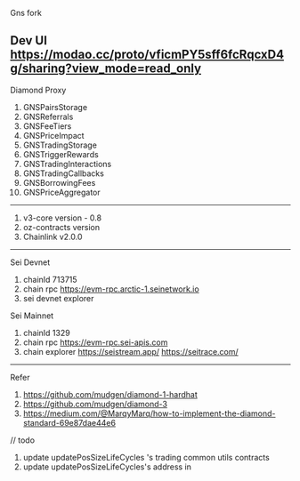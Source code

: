Gns fork

Dev UI
https://modao.cc/proto/vficmPY5sff6fcRqcxD4g/sharing?view_mode=read_only
---
Diamond Proxy

1. GNSPairsStorage
2. GNSReferrals
3. GNSFeeTiers
4. GNSPriceImpact
5. GNSTradingStorage
6. GNSTriggerRewards
7. GNSTradingInteractions
8. GNSTradingCallbacks
9. GNSBorrowingFees
10. GNSPriceAggregator

---
1. v3-core  version - 0.8
2. oz-contracts   version 
3. Chainlink  v2.0.0

---
Sei Devnet 
1. chainId     713715
2. chain rpc   https://evm-rpc.arctic-1.seinetwork.io
3. sei devnet explorer  

Sei Mainnet
1. chainId         1329
2. chain rpc       https://evm-rpc.sei-apis.com
3. chain explorer  https://seistream.app/ https://seitrace.com/

---
Refer
1. https://github.com/mudgen/diamond-1-hardhat
2. https://github.com/mudgen/diamond-3
3. https://medium.com/@MarqyMarq/how-to-implement-the-diamond-standard-69e87dae44e6


// todo
1. update updatePosSizeLifeCycles 's trading common utils contracts
2. update updatePosSizeLifeCycles's address in 